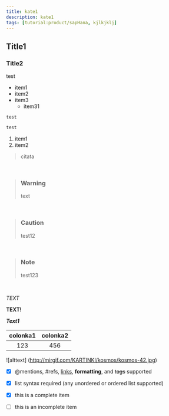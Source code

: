 ```yaml
---
title: kate1
description: kate1
tags: [tutorial:product/sapHana, kjlkjklj]
---
```

## Title1
### Title2

test

* item1
* item2
* item3
    * item31

```
test
```

``` javascript
test
```

1. item1
2. item2

> citata 

&nbsp;

>### Warning
> text

&nbsp;

>### Caution
> test12

&nbsp;

>### Note
> test123

&nbsp;

*TEXT*

**TEXT!**

***Text1***

colonka1|colonka2
:--------:|:--------:
123 |456

![alttext] (http://mirgif.com/KARTINKI/kosmos/kosmos-42.jpg)

- [x] @mentions, #refs, [links](), **formatting**, and <del>tags</del> supported
- [x] list syntax required (any unordered or ordered list supported)
- [x] this is a complete item
- [ ] this is an incomplete item


